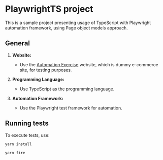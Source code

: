 # PlaywrightTS project

This is a sample project presenting usage of TypeScript with Playwright automation framework, using Page object models
approach.

## General

1. **Website:**

   - Use the [Automation Exercise](https://www.automationexercise.com) website, which is dummy e-commerce site, for
     testing purposes.

2. **Programming Language:**

   - Use TypeScript as the programming language.

3. **Automation Framework:**

   - Use the Playwright test framework for automation.

## Running tests

To execute tests, use:

```bash
yarn install

yarn fire
```
